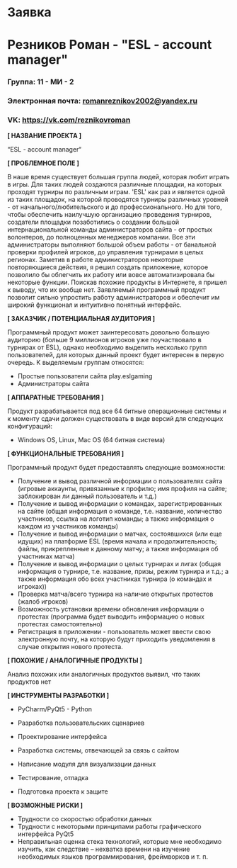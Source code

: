 # Заявка
# Резников Роман - "ESL - account manager"


### Группа: 11 - МИ - 2
### Электронная почта: romanreznikov2002@yandex.ru
### VK: https://vk.com/reznikovroman


**[ НАЗВАНИЕ ПРОЕКТА ]**  

“ESL - account manager“


**[ ПРОБЛЕМНОЕ ПОЛЕ ]**  

В наше время существует большая группа людей, которая любит играть в игры. Для таких людей создаются различные площадки, на которых проходят турниры по различным играм. 'ESL' как раз и является одной из таких площадок, на которой проводятся турниры различных уровней - от начального/любительского и до профессионального. Но для того, чтобы обеспечить наилучшую организацию проведения турниров, создатели площадки позаботились о создании большой интернациональной команды администраторов сайта - от простых волонтеров, до полноценных менеджеров компании. 
Все эти администраторы выполняют большой объем работы - от банальной проверки профилей игроков, до управления турнирами в целых регионах. Заметив в работе администраторов некоторые повторяющиеся действия, я решил создать приложение, которое позволило бы облегчить их работу или вовсе автоматизировала бы некоторые функции. Поискав похожие продукты в Интернете, я пришел к выводу, что их вообще нет.
Заявляемый программный продукт позволит сильно упростить работу администраторов и обеспечит им широкий функционал и интуитивно понятный интерфейс. 


**[ ЗАКАЗЧИК / ПОТЕНЦИАЛЬНАЯ АУДИТОРИЯ ]**  

Программный продукт может заинтересовать довольно большую аудиторию (больше 9 миллионов игроков уже поучаствовало в турнирах от ESL), однако необходимо выделить несколько групп пользователей, для которых данный проект будет интересен в первую очередь. К выделяемым группам относятся:

* Простые пользователи сайта play.eslgaming 
* Администраторы сайта


**[ АППАРАТНЫЕ ТРЕБОВАНИЯ ]** 

Продукт разрабатывается под все 64 битные операционные системы и к моменту сдачи должен существовать в виде версий для следующих конфигураций:

* Windows OS, Linux, Mac OS (64 битная система)


**[ ФУНКЦИОНАЛЬНЫЕ ТРЕБОВАНИЯ ]** 

Программный продукт будет предоставлять следующие возможности:
* Получение и вывод различной информации о пользователях сайта (игровые аккаунты, привязанные к профилю; имя профиля на сайте; заблокирован ли данный пользователь и т.д.)
* Получение и вывод информации о командах, зарегистрированных на сайте (общая информация о команде, т.е. название, количество участников, ссылка на логотип команды; а также информация о каждом из участников команды)
* Получение и вывод информации о матчах, состоявшихся (или еще идущих) на платформе ESL (время начала и продолжительность; файлы, прикрепленные к данному матчу; а также информация об участниках матча)
* Получение и вывод информации о целых турнирах и лигах (общая информация о турнире, т.е. название, призы, режим турнира и т.д.; а также информация обо всех участниках турнира (о командах и игроках))
* Проверка матча/всего турнира на наличие открытых протестов (жалоб игроков)
* Возможность установки времени обновления информации о протестах (программа будет выводить информацию о новых протестах самостоятельно)
* Регистрация в приложении - пользователь может ввести свою электронную почту, на которую будут приходить уведомления в случае открытия нового протеста.


**[ ПОХОЖИЕ / АНАЛОГИЧНЫЕ ПРОДУКТЫ ]** 

Анализ похожих или аналогичных продуктов выявил, что таких продуктов нет


**[ ИНСТРУМЕНТЫ РАЗРАБОТКИ ]** 

*	PyCharm/PyQt5 - Python

*	Разработка пользовательских сценариев
*	Проектирование интерфейса
* Разработка системы, отвечающей за связь с сайтом
*	Написание модуля для визуализации данных
*	Тестирование, отладка
*	Подготовка проекта к защите


**[ ВОЗМОЖНЫЕ РИСКИ ]**  

*	Трудности со скоростью обработки данных
* Трудности с некоторыми принципами работы графического интерфейса PyQt5
*	Неправильная оценка стека технологий, которые мне необходимо изучить, как следствие – нехватка времени на изучение необходимых языков программирования, фреймворков и т. п.









